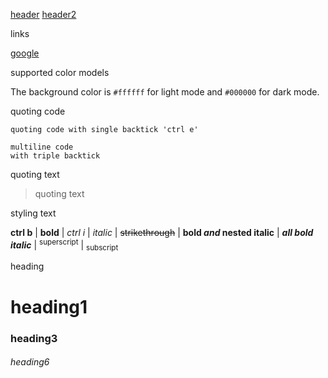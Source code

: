 [header](https://github.com/mkhotamirais/mkhotamirais/blob/main/RULES.md#heading1)
[header2](#heading1)

links

[google](https://google.com)

supported color models

The background color is `#ffffff` for light mode and `#000000` for dark mode.

quoting code

`quoting code with single backtick 'ctrl e'`
```
multiline code
with triple backtick
```

quoting text

> quoting text

styling text

**ctrl b** | __bold__ | *ctrl i* |  _italic_ | ~~strikethrough~~ | **bold _and_ nested italic** | ***all bold italic*** | <sup>superscript</sup> | <sub>subscript</sub>

heading

# heading1
### heading3
###### heading6
